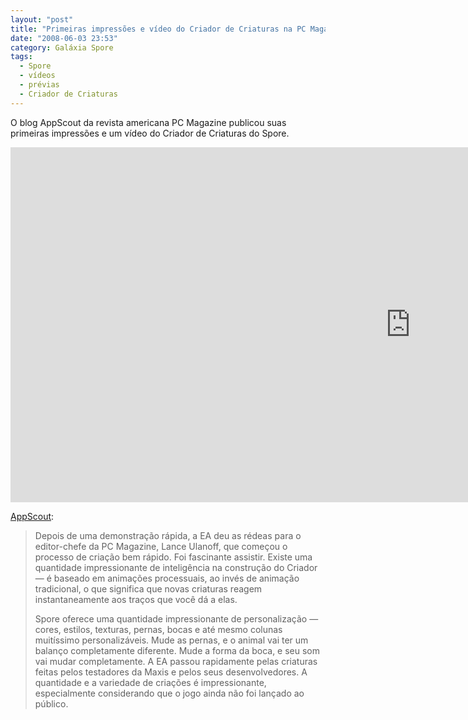 ```yaml
---
layout: "post"
title: "Primeiras impressões e vídeo do Criador de Criaturas na PC Magazine"
date: "2008-06-03 23:53"
category: Galáxia Spore
tags:
  - Spore
  - vídeos
  - prévias
  - Criador de Criaturas
---
```

O blog AppScout da revista americana PC Magazine publicou suas primeiras impressões e um vídeo do Criador de Criaturas do Spore.

<iframe width="1280" height="568" src="https://www.youtube-nocookie.com/embed/g0lRFIrYQwg" frameborder="0" allow="accelerometer; autoplay; encrypted-media; gyroscope; picture-in-picture" allowfullscreen></iframe>

[AppScout](http://www.appscout.com/2008/06/handson_with_spore.php):

> Depois de uma demonstração rápida, a EA deu as rédeas para o editor-chefe da PC Magazine, Lance Ulanoff, que começou o processo de criação bem rápido. Foi fascinante assistir. Existe uma quantidade impressionante de inteligência na construção do Criador — é baseado em animações processuais, ao invés de animação tradicional, o que significa que novas criaturas reagem instantaneamente aos traços que você dá a elas.
>
> Spore oferece uma quantidade impressionante de personalização — cores, estilos, texturas, pernas, bocas e até mesmo colunas muitíssimo personalizáveis. Mude as pernas, e o animal vai ter um balanço completamente diferente. Mude a forma da boca, e seu som vai mudar completamente. A EA passou rapidamente pelas criaturas feitas pelos testadores da Maxis e pelos seus desenvolvedores. A quantidade e a variedade de criações é impressionante, especialmente considerando que o jogo ainda não foi lançado ao público.
